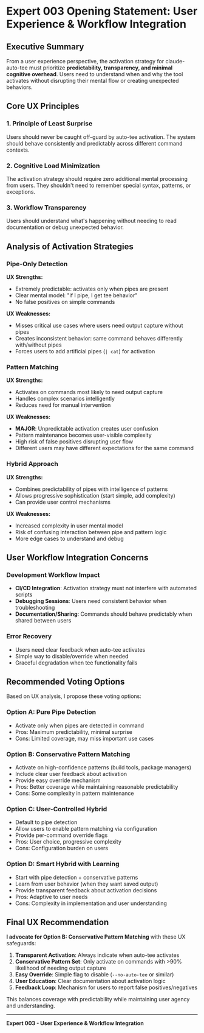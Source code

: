 # Expert 003 Opening Statement: User Experience & Workflow Integration

## Executive Summary

From a user experience perspective, the activation strategy for claude-auto-tee must prioritize **predictability, transparency, and minimal cognitive overhead**. Users need to understand when and why the tool activates without disrupting their mental flow or creating unexpected behaviors.

## Core UX Principles

### 1. Principle of Least Surprise
Users should never be caught off-guard by auto-tee activation. The system should behave consistently and predictably across different command contexts.

### 2. Cognitive Load Minimization
The activation strategy should require zero additional mental processing from users. They shouldn't need to remember special syntax, patterns, or exceptions.

### 3. Workflow Transparency
Users should understand what's happening without needing to read documentation or debug unexpected behavior.

## Analysis of Activation Strategies

### Pipe-Only Detection
**UX Strengths:**
- Extremely predictable: activates only when pipes are present
- Clear mental model: "if I pipe, I get tee behavior"
- No false positives on simple commands

**UX Weaknesses:**
- Misses critical use cases where users need output capture without pipes
- Creates inconsistent behavior: same command behaves differently with/without pipes
- Forces users to add artificial pipes (`| cat`) for activation

### Pattern Matching
**UX Strengths:**
- Activates on commands most likely to need output capture
- Handles complex scenarios intelligently
- Reduces need for manual intervention

**UX Weaknesses:**
- **MAJOR**: Unpredictable activation creates user confusion
- Pattern maintenance becomes user-visible complexity
- High risk of false positives disrupting user flow
- Different users may have different expectations for the same command

### Hybrid Approach
**UX Strengths:**
- Combines predictability of pipes with intelligence of patterns
- Allows progressive sophistication (start simple, add complexity)
- Can provide user control mechanisms

**UX Weaknesses:**
- Increased complexity in user mental model
- Risk of confusing interaction between pipe and pattern logic
- More edge cases to understand and debug

## User Workflow Integration Concerns

### Development Workflow Impact
- **CI/CD Integration**: Activation strategy must not interfere with automated scripts
- **Debugging Sessions**: Users need consistent behavior when troubleshooting
- **Documentation/Sharing**: Commands should behave predictably when shared between users

### Error Recovery
- Users need clear feedback when auto-tee activates
- Simple way to disable/override when needed
- Graceful degradation when tee functionality fails

## Recommended Voting Options

Based on UX analysis, I propose these voting options:

### Option A: Pure Pipe Detection
- Activate only when pipes are detected in command
- Pros: Maximum predictability, minimal surprise
- Cons: Limited coverage, may miss important use cases

### Option B: Conservative Pattern Matching
- Activate on high-confidence patterns (build tools, package managers)
- Include clear user feedback about activation
- Provide easy override mechanism
- Pros: Better coverage while maintaining reasonable predictability
- Cons: Some complexity in pattern maintenance

### Option C: User-Controlled Hybrid
- Default to pipe detection
- Allow users to enable pattern matching via configuration
- Provide per-command override flags
- Pros: User choice, progressive complexity
- Cons: Configuration burden on users

### Option D: Smart Hybrid with Learning
- Start with pipe detection + conservative patterns
- Learn from user behavior (when they want saved output)
- Provide transparent feedback about activation decisions
- Pros: Adaptive to user needs
- Cons: Complexity in implementation and user understanding

## Final UX Recommendation

**I advocate for Option B: Conservative Pattern Matching** with these UX safeguards:

1. **Transparent Activation**: Always indicate when auto-tee activates
2. **Conservative Pattern Set**: Only activate on commands with >90% likelihood of needing output capture
3. **Easy Override**: Simple flag to disable (`--no-auto-tee` or similar)
4. **User Education**: Clear documentation about activation logic
5. **Feedback Loop**: Mechanism for users to report false positives/negatives

This balances coverage with predictability while maintaining user agency and understanding.

---

**Expert 003 - User Experience & Workflow Integration**